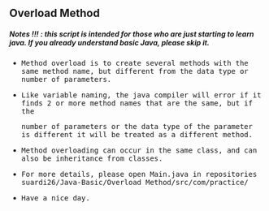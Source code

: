 ## Overload Method
##### Notes !!! : this script is intended for those who are just starting to learn java. If you already understand basic Java, please skip it.

- <samp>Method overload is to create several methods with the same method name, but different from the data type or number of parameters.</samp>

- <samp>Like variable naming, the java compiler will error if it finds 2 or more method names that are the same, but if the</samp> 

  <samp>number of parameters or the data type of the parameter is different it will be treated as a different method.</samp>
  
- <samp>Method overloading can occur in the same class, and can also be inheritance from classes.</samp>

- <samp>For more details, please open Main.java in repositories suardi26/Java-Basic/Overload Method/src/com/practice/</samp>

- <samp>Have a nice day.</samp> 
